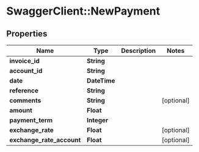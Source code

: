 # SwaggerClient::NewPayment

## Properties
Name | Type | Description | Notes
------------ | ------------- | ------------- | -------------
**invoice_id** | **String** |  | 
**account_id** | **String** |  | 
**date** | **DateTime** |  | 
**reference** | **String** |  | 
**comments** | **String** |  | [optional] 
**amount** | **Float** |  | 
**payment_term** | **Integer** |  | 
**exchange_rate** | **Float** |  | [optional] 
**exchange_rate_account** | **Float** |  | [optional] 


